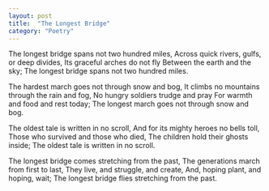 ```yaml
---
layout: post
title:  "The Longest Bridge"
category: "Poetry"
---
```


The longest bridge spans not two hundred miles,
Across quick rivers, gulfs, or deep divides,
Its graceful arches do not fly
Between the earth and the sky;
The longest bridge spans not two hundred miles.

The hardest march goes not through snow and bog,
It climbs no mountains through the rain and fog,
No hungry soldiers trudge and pray
For warmth and food and rest today;
The longest march goes not through snow and bog.

The oldest tale is written in no scroll,
And for its mighty heroes no bells toll,
Those who survived and those who died,
The children hold their ghosts inside;
The oldest tale is written in no scroll.

The longest bridge comes stretching from the past,
The generations march from first to last,
They live, and struggle, and create,
And, hoping plant, and hoping, wait;
The longest bridge flies stretching from the past.

